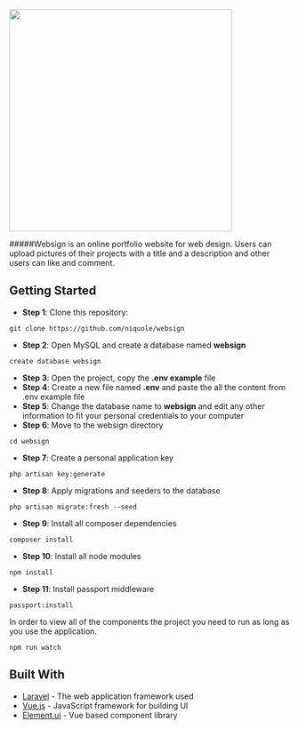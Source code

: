 <img src="https://pbs.twimg.com/media/EU7s7PuXsAE7lWQ?format=png&name=medium" width="400">

#####Websign is an online portfolio website for web design. Users can upload pictures of their projects with a title and a description and other users can like and comment.

## Getting Started

* **Step 1**: Clone this repository:
```
git clone https://github.com/niquole/websign
```
* **Step 2**: Open MySQL and create a database named **websign**
```
create database websign
```
* **Step 3**: Open the project, copy the **.env example** file
* **Step 4**: Create a new file named **.env** and paste the all the content from .env example file
* **Step 5**: Change the database name to **websign** and edit any other information to fit your personal credentials to your computer
* **Step 6**: Move to the websign directory
```
cd websign
```
* **Step 7**: Create a personal application key 
```
php artisan key:generate
```
* **Step 8**: Apply migrations and seeders to the database
```
php artisan migrate:fresh --seed
```
* **Step 9**: Install all composer dependencies
```
composer install
```
* **Step 10**: Install all node modules
```
npm install
```
* **Step 11**: Install passport middleware
```
passport:install
```

In order to view all of the components the project you need to run as long as you use the application. 

```
npm run watch
```




## Built With

* [Laravel](https://laravel.com/) - The web application framework used
* [Vue.js](https://vuejs.org/) - JavaScript framework for building UI
* [Element.ui](https://element.eleme.io/#/en-US) - Vue  based component library

